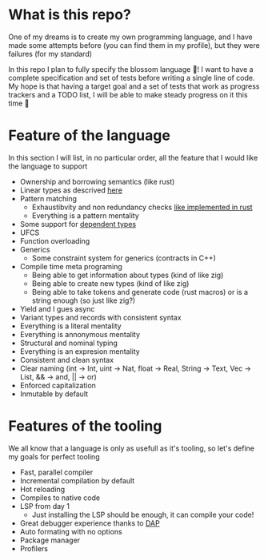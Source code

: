 # What is this repo?

One of my dreams is to create my own programming language, and I have made some attempts before (you can find them in my profile), but they were failures (for my standard)

In this repo I plan to fully specify the blossom language 🌸! I want to have a complete specification and set of tests before writing a single line of code.
My hope is that having a target goal and a set of tests that work as progress trackers and a TODO list, I will be able to make steady progress on it this time 🤞

# Feature of the language

In this section I will list, in no particular order, all the feature that I would like the language to support
- Ownership and borrowing semantics (like rust)
- Linear types as descrived [here](https://without.boats/blog/ownership/)
- Pattern matching 
	- Exhaustibvity and non redundancy checks [like implemented in rust](https://doc.rust-lang.org/beta/nightly-rustc/rustc_pattern_analysis/usefulness/index.html)
	- Everything is a pattern mentality
- Some support for [dependent types](https://stackoverflow.com/questions/9338709/what-is-dependent-typing)
- UFCS
- Function overloading
- Generics
	- Some constraint system for generics (contracts in C++)
- Compile time meta programing
	- Being able to get information about types (kind of like zig)
	- Being able to create new types (kind of like zig)
	- Being able to take tokens and generate code (rust macros) or is a string enough (so just like zig?)
- Yield and I gues async
- Variant types and records with consistent syntax
- Everything is a literal mentality
- Everything is annonymous mentality
- Structural and nominal typing
- Everything is an expresion mentality
- Consistent and clean syntax
- Clear naming (int -> Int, uint -> Nat, float -> Real, String -> Text, Vec -> List, && -> and, || -> or)
- Enforced capitalization
- Inmutable by default



# Features of the tooling
We all know that a language is only as usefull as it's tooling, so let's define my goals for perfect tooling

- Fast, parallel compiler
- Incremental compilation by default
- Hot reloading
- Compiles to native code
- LSP from day 1
	- Just installing the LSP should be enough, it can compile your code!
- Great debugger experience thanks to [DAP](https://microsoft.github.io/debug-adapter-protocol/)
- Auto formating with no options
- Package manager
- Profilers
